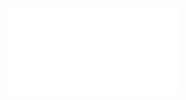 <iframe src="//player.bilibili.com/player.html?aid=968753755&bvid=BV1Gp4y1S7bZ&cid=209804136&page=1" scrolling="no" border="0" frameborder="no" framespacing="0" allowfullscreen="true"> </iframe>